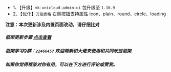 * 1、【升级】`vk-unicloud-admin-ui` 包升级至 `1.16.9`
* 2、【优化】`万能表格` 右侧按钮支持属性 icon、plain、round、circle、loading

**注意：本次更新涉及内置页面改动，请仔细比对**

##### 框架更新步骤 [点击查看](https://vkdoc.fsq.pub/admin/1/update.html)
##### 框架学习Q群：`22466457` 欢迎萌新和大佬来使用和共同改进框架
##### 如果你觉得框架对你有用，可以在下方进行评论或赞赏。
